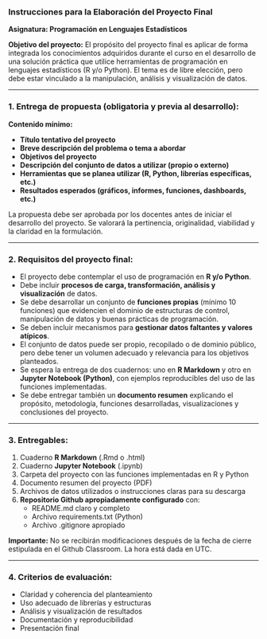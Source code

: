 ### **Instrucciones para la Elaboración del Proyecto Final**

**Asignatura: Programación en Lenguajes Estadísticos**

**Objetivo del proyecto:**
El propósito del proyecto final es aplicar de forma integrada los conocimientos adquiridos durante el curso en el desarrollo de una solución práctica que utilice herramientas de programación en lenguajes estadísticos (R y/o Python). El tema es de libre elección, pero debe estar vinculado a la manipulación, análisis y visualización de datos.

---

### **1. Entrega de propuesta (obligatoria y previa al desarrollo):**

**Contenido mínimo:**

* **Título tentativo del proyecto**
* **Breve descripción del problema o tema a abordar**
* **Objetivos del proyecto**
* **Descripción del conjunto de datos a utilizar (propio o externo)**
* **Herramientas que se planea utilizar (R, Python, librerías específicas, etc.)**
* **Resultados esperados (gráficos, informes, funciones, dashboards, etc.)**

La propuesta debe ser aprobada por los docentes antes de iniciar el desarrollo del proyecto. Se valorará la pertinencia, originalidad, viabilidad y la claridad en la formulación.

---

### **2. Requisitos del proyecto final:**

* El proyecto debe contemplar el uso de programación en **R y/o Python**.
* Debe incluir **procesos de carga, transformación, análisis y visualización** de datos.
* Se debe desarrollar un conjunto de **funciones propias** (mínimo 10 funciones) que evidencien el dominio de estructuras de control, manipulación de datos y buenas prácticas de programación.
* Se deben incluir mecanismos para **gestionar datos faltantes y valores atípicos**.
* El conjunto de datos puede ser propio, recopilado o de dominio público, pero debe tener un volumen adecuado y relevancia para los objetivos planteados.
* Se espera la entrega de dos cuadernos: uno en **R Markdown** y otro en **Jupyter Notebook (Python)**, con ejemplos reproducibles del uso de las funciones implementadas.
* Se debe entregar también un **documento resumen** explicando el propósito, metodología, funciones desarrolladas, visualizaciones y conclusiones del proyecto.

---

### **3. Entregables:**

1. Cuaderno **R Markdown** (.Rmd o .html)
2. Cuaderno **Jupyter Notebook** (.ipynb)
3. Carpeta del proyecto con las funciones implementadas en R y Python
4. Documento resumen del proyecto (PDF)
5. Archivos de datos utilizados o instrucciones claras para su descarga
6. **Repositorio Github apropiadamente configurado** con:
   - README.md claro y completo
   - Archivo requirements.txt (Python)
   - Archivo .gitignore apropiado

**Importante:** No se recibirán modificaciones después de la fecha de cierre estipulada en el Github Classroom. La hora está dada en UTC.

---

### **4. Criterios de evaluación:**

- Claridad y coherencia del planteamiento
- Uso adecuado de librerías y estructuras
- Análisis y visualización de resultados
- Documentación y reproducibilidad
- Presentación final
